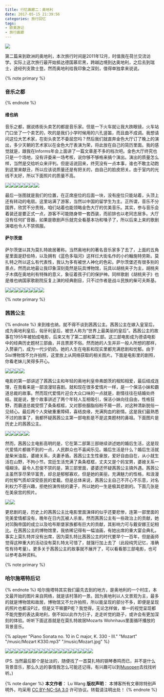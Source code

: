 ```yaml
---
title: 行忆画廊二：奥地利
date: 2017-05-15 21:39:56
categories: 旅行回忆
tags:
- 欧美游记
- 旅行画廊
---
```

<img src="/images/austria/feature.jpg" class="img-1f" />

第二篇来到欧洲的奥地利，本次旅行时间是2011年12月，时值我在荷兰交流访学。实际上这次旅行最开始抵达德国慕尼黑，跨越边境到达奥地利，之后去到瑞士，途经列支敦士登。然而奥地利给我印象之深刻，值得单独拿来说说。

<!-- more -->

{% note primary %}
### 音乐之都
{% endnote %}
#### 维也纳
音乐之都，据说练街头卖艺的都是音乐家。但是一下火车就让我大跌眼镜，火车站门口坐了一个卖艺的，吹的是我们小学时候用的六孔竖笛，而且曲不成调。我想请问这位大艺术家，在街头卖艺不委屈您吗？然后我们就直奔金色大厅订了晚上的演出，多少天朝的艺术家以在金色大厅表演为荣，将此放在自己的简历里面。我的感觉就是，跟我在Informs年会上面讲了一篇文章差不多的档次吧。金色大厅终究也只是一个场地，没有评委来一场考核，说你够不够格来搞个演出。演出的质量怎么样，当然是交给听众来评判。但是话说回来，终究没有一点本事，谁也不敢主动跑到这里来献丑，所以应该说质量还是有把关的，由自己的脸皮把关。由于室内的光线不太好，所以下面照片的质量不高。

<img src="/images/austria/P1010056.jpg" class="img-h" /><img src="/images/austria/IMG_0530.jpg" class="img-h" /><img src="/images/austria/P1010072.jpg" class="img-h" /><img src="/images/austria/P1010073.jpg" class="img-h" /><img src="/images/austria/P1010058.jpg" class="img-h" /><img src="/images/austria/P1010054.jpg" class="img-h" /><img src="/images/austria/IMG_0535.jpg" class="img-h" />

最后一张图就是我们的位置，在正席座位的后面一块，没有座位只能站着，头顶上还有转动的电扇。这里站满了游客，当然以中国的留学生为主。正所谓，音乐不分国界，欣赏不分贵贱，咱们站着也能领略金色大厅的优美音乐。其实，参与音乐会着装还是要正式一点，游客不可能随身带一套西装，而前排也以老同志居多。大厅没有任何扩音器，如果是歌剧声乐就完全看基本功和嗓子了，所以后来上来的歌剧演唱也令人不禁佩服。

#### 萨尔茨堡
萨尔茨堡以其为莫扎特故居著称。当然奥地利的著名音乐家多了去了，上面的五角星里面是舒伯特，以及拥有《蓝色多瑙河》这样烂大街名作的小约翰施特劳斯。莫扎特之所以这么有代表性，我认为多有被世人神化的色彩。萨尔茨堡还有很多别的景点，然而此地最让我印象深刻竟然是玩具博物馆，玩具以胡桃夹子为主，胡桃夹子木偶在奥地利有特殊的意义，象征着孩子们的保护神。同样歌剧《胡桃夹子》也是维也纳国家歌剧院反复上演的经典剧目，只不过作者是战斗民族的柴可夫斯基。

<img src="/images/austria/P1010158.jpg" class="img-h" /><img src="/images/austria/P1010110.jpg" class="img-h" /><img src="/images/austria/P1010159.jpg" class="img-h" /><img src="/images/austria/P1010162.jpg" class="img-h" /><img src="/images/austria/P1010167.jpg" class="img-h" /><img src="/images/austria/P1010168.jpg" class="img-h" /><img src="/images/austria/P1010166.jpg" class="img-h" /><img src="/images/austria/P1010170.jpg" class="img-h" />

{% note primary %}
### 茜茜公主
{% endnote %}
来到维也纳，就不得不谈到茜茜公主。茜茜公主在嫁入皇室后，成为奥地利皇后，匈牙利皇后，被世人称为“世界上最美丽的皇后”。茜茜公主的故事在1955年被拍成电影，后来又有了第二部和第三部。这三部电影成为德语电影中的经典历史题材三部曲，并且票房不俗。然而她的人生并非一般人所想的那样，入赘豪门，成为一代少奶奶。她的人生在电影和现实里都充满悲剧和忧郁。由于Sisi博物馆不允许拍照，这里放上从网络获取的相关图片。下面是电影里的剧照，你看老妹儿笑得多开心。

<img src="/images/austria/m1.jpg" class="img-h" /><img src="/images/austria/m2.jpg" class="img-h" /><img src="/images/austria/m3.jpg" class="img-h" /><img src="/images/austria/m4.jpg" class="img-h" />

电影的第一部讲述了茜茜公主和年轻的奥地利皇帝弗朗茨的相知相爱，最后结成连理，在我看来是一部浪漫轻喜剧。就和现在很多爱情片一样，是一个保洁小妹和霸道总裁的故事。然而现代爱情片迎合大众口味的一点就是，剧情往往在结婚处终结。就是说，整个故事讲述了两个年轻人互相吸引，保洁小妹向往自由，性格狂野，而霸道总裁受惯了条条框框，又对那些胭脂俗粉不屑一顾，对这种清新脱俗一见倾心。最后两个人突破重重障碍，喜结良缘，充满狗血的剧情。这是我们最熟悉不过的故事了，我都怀疑茜茜公主第一部电影是不是这类题材的鼻祖。下面图片是历史上的茜茜公主。

<img src="/images/austria/r1.jpg" class="img-h" /><img src="/images/austria/r2.jpg" class="img-h" /><img src="/images/austria/r3.jpg" class="img-h" /><img src="/images/austria/r4.jpg" class="img-h" /><img src="/images/austria/m5.png" class="img-h" />

然而，茜茜公主电影高明的是，它在第二部第三部继续讲述她的婚后生活，这是现代爱情片都做不到的一点，人民群众也不喜闻乐见。婚后生活是什么？婚后生活就是柴米油盐，婆媳关系，夫妻矛盾。茜茜公主生性豪放，爱好自由自在，从小就生活在山野，不拘小节。宫廷生活充满了条条框框，丈夫又是个妈宝男，婆媳关系一塌糊涂。最令人忍俊不禁的是，第三部里面，婆婆还怀疑茜茜公主搞外遇。茜茜公主虽然享尽荣华富贵，却总是郁郁寡欢，但是她的美丽，充满魅力的性格，和浪漫的忧郁气质却深受臣民的爱戴。但是总体来说，茜茜公主自己不开心不乐意，对名利权力不感兴趣，拒绝扮演传统的妻子，所以她的一生是极其悲剧的。下面几张是在美泉宫的照片。

<img src="/images/austria/P1010060.jpg" class="img-h" /><img src="/images/austria/IMG_0529.jpg" class="img-h" />

更悲剧的是，历史上的茜茜公主比电影里面演绎的似乎还要悲惨，连第一部里面的完美爱情都没有，晚年在日内瓦被人杀害。然而茜茜公主有一些政治上的贡献，她对凹胸帝国的成立以及哈布斯堡家族都有巨大的贡献，其影响力可与戴安娜王妃相比。在茜茜公主的博物馆里，我依稀记得有一幅油画，有她出席的重大宴会典礼，事实上莫扎特并没有出席，因为莫扎特比茜茜公主的时代要早个一百年，但是画师觉得这种重大的活动没有莫扎特太可惜了，就强行加上去了（此段纯凭记忆，准确性有待考量）。更多关于茜茜公主的故事就不展开了，可以看看那三部电影，也可以参考各种资料。




{% note primary %}
### 哈尔施塔特后记
{% endnote %}
哈尔施塔特其实我们最先去到的地方，是奥地利的一个村庄，本文最开始的图片来自网络，就是该村落的一景。因为奥地利以人文景观为主，最多的就是博物馆和故居，博物馆又不允许拍照，所以能呈现的部分不多，即便是呈现的照片也都没P过，但是又干嘛要P呢？我觉得，无论怎样做，单一的视觉呈现都不能完整的表达奥地利，倒不如以此作为引子，走走听觉的路子，或许会有更加深刻的体验。听听下面这首就是在莫扎特故居Mozarts Wohnhaus里面循环播放的背景音乐。

{% aplayer "Piano Sonata no. 10 in C major, K. 330 - III." "Mozart" "/music/Mozart K330.mp3" "/music/Mozart.jpg" %}

<img src="/images/austria/P1010032.jpg" class="img-h" /><img src="/images/austria/IMG_0506.jpg" class="img-h" /><img src="/images/austria/P1010037.jpg" class="img-h" /><img src="/images/austria/P1010047.jpg" class="img-h" /><img src="/images/austria/P1010052.jpg" class="img-h" /><img src="/images/austria/IMG_0540.jpg" class="img-h" /><img src="/images/austria/P1010115.jpg" class="img-h" /><img src="/images/austria/P1010122.jpg" class="img-h" /><img src="/images/austria/P1010129.jpg" class="img-h" /><img src="/images/austria/P1010138.jpg" class="img-h" /><img src="/images/austria/P1010141.jpg" class="img-h" /><img src="/images/austria/P1010064.jpg" class="img-h" /><img src="/images/austria/P1010031.jpg" class="img-h" /><img src="/images/austria/IMG_0508.jpg" class="img-h" /><img src="/images/austria/P1010156.jpg" class="img-h" /><img src="/images/austria/P1010015.jpg" class="img-h" /><img src="/images/austria/P1010021.jpg" class="img-h" /><img src="/images/austria/P1010010.jpg" class="img-h" />


(PS. 当然最后那个是扯淡的，随便找了一首莫扎特的钢琴奏鸣而已，并不是什么背景音乐，那么久远的事情我怎么可能还记得。有兴趣可以到[Musopen](https://musopen.org/)去找找听听。)

{% note danger %} 
**本文作者**： Lu Wang
**版权声明**： 本博客所有文章除特别声明外，均采用 [CC BY-NC-SA 3.0](https://creativecommons.org/licenses/by-nc-sa/3.0/cn/) 许可协议。转载请注明出处！
{% endnote %}




